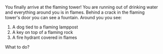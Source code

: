 You finally arrive at the flaming tower! 
You are running out of drinking water and everything around you is in flames. 
Behind a crack in the flaming tower's door you can see a fountain.
Around you you see:
1) A dog tied to a flaming lamppost
2) A key on top of a flaming rock
3) A fire hydrant covered in flames

What to do?
